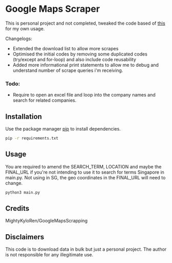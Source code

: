 # Google Maps Scraper

This is personal project and not completed, tweaked the code based of [this](https://github.com/MightyKyloRen/GoogleMapsScrapping) for my own usage. 

Changelogs:
- Extended the download list to allow more scrapes
- Optimised the initial codes by removing some duplicated codes (try/except and for-loop) and also include code reusability
- Added more informational print statements to allow me to debug and understand number of scrape queries i'm receiving.


### Todo:
- Require to open an excel file and loop into the company names and search for related companies.

## Installation

Use the package manager [pip](https://pip.pypa.io/en/stable/) to install dependencies.

```bash
pip -r requirements.txt
```

## Usage

You are required to amend the SEARCH_TERM, LOCATION and maybe the FINAL_URL if you're not intending to use it to search for terms Singapore in main.py. Not using in SG, the geo coordinates in the FINAL_URL will need to change.  

```python
python3 main.py
```

## Credits
MightyKyloRen/GoogleMapsScrapping

## Disclaimers
This code is to download data in bulk but just a personal project. The author is not responsible for any illegitimate use.